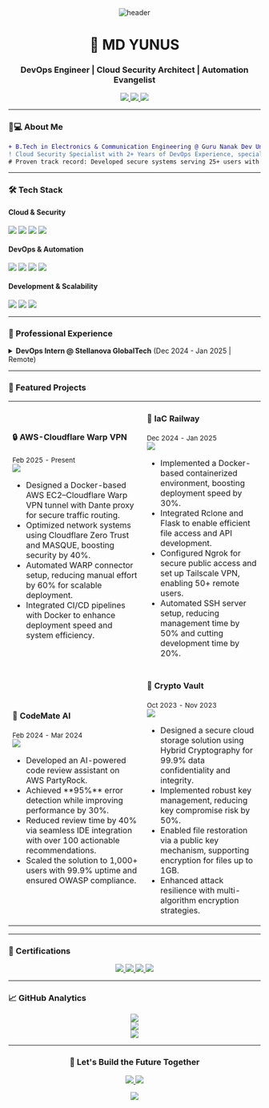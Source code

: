 <!-- Banner -->
<div align="center">
  <img src="https://github.com/yunus25jmi1/yunus25jmi1/blob/main/Github-Banner.png" alt="header"/>
</div>

<!-- Intro Section -->
<h1 align="center">🚀 MD YUNUS</h1>
<h3 align="center">DevOps Engineer | Cloud Security Architect | Automation Evangelist</h3>

<p align="center">
  <a href="https://yunuscloud.eu.org" target="_blank">
    <img src="https://img.shields.io/badge/Portfolio-%23000000.svg?style=for-the-badge&logo=react&logoColor=white">
  </a>
  <a href="https://linkedin.com/in/yunus25jmi">
    <img src="https://img.shields.io/badge/LinkedIn-0A66C2?style=for-the-badge&logo=linkedin&logoColor=white">
  </a>
  <a href="mailto:admin@yunuscloud.eu.org">
    <img src="https://img.shields.io/badge/Email-EA4335?style=for-the-badge&logo=gmail&logoColor=white">
  </a>
</p>

---

<!-- About Section -->
### 👨💻 About Me
```diff
+ B.Tech in Electronics & Communication Engineering @ Guru Nanak Dev University, Amritsar (Expected 2027) | Based in Supaul, India
! Cloud Security Specialist with 2+ Years of DevOps Experience, specializing in containerization, automation, and secure network design.
# Proven track record: Developed secure systems serving 25+ users with 99.9% uptime and engineered scalable solutions across diverse platforms.
```

---

<!-- Tech Stack -->
### 🛠️ Tech Stack
#### **Cloud & Security**
<p>
  <img src="https://img.shields.io/badge/AWS-FF9900?style=for-the-badge&logo=amazonaws&logoColor=white">
  <img src="https://img.shields.io/badge/GCP-4285F4?style=for-the-badge&logo=googlecloud&logoColor=white">
  <img src="https://img.shields.io/badge/Cloudflare_Zero_Trust-F38020?style=for-the-badge&logo=cloudflare&logoColor=white">
  <img src="https://img.shields.io/badge/Hybrid_Cryptography-4B32C3?style=for-the-badge&logo=letsencrypt&logoColor=white">
</p>

#### **DevOps & Automation**
<p>
  <img src="https://img.shields.io/badge/Docker-2496ED?style=for-the-badge&logo=docker&logoColor=white">
  <img src="https://img.shields.io/badge/CI/CD-2088FF?style=for-the-badge&logo=githubactions&logoColor=white">
  <img src="https://img.shields.io/badge/IaC-7B42BC?style=for-the-badge&logo=terraform&logoColor=white">
  <img src="https://img.shields.io/badge/Bash-4EAA25?style=for-the-badge&logo=gnu-bash&logoColor=white">
</p>

#### **Development & Scalability**
<p>
  <img src="https://img.shields.io/badge/Python-3776AB?style=for-the-badge&logo=python&logoColor=white">
  <img src="https://img.shields.io/badge/Flask_APIs-000000?style=for-the-badge&logo=flask&logoColor=white">
  <img src="https://img.shields.io/badge/Scalable_Design-01D277?style=for-the-badge&logo=serverless&logoColor=white">
</p>

---

<!-- Experience -->
### 💼 Professional Experience
<details>
<summary><strong>DevOps Intern @ Stellanova GlobalTech</strong> (Dec 2024 - Jan 2025 | Remote)</summary>
  
🔧 **Key Achievements**:
- Designed & implemented containerized environments with Docker, improving deployment speed by **30%**.
- Integrated Jenkins and GitHub Actions CI/CD pipelines, increasing deployment efficiency by **25%**.
- Engineered secure network systems using Tailscale VPN and Ngrok, enhancing security and connectivity by **40%**.
- Automated SSH server configuration, reducing remote management time by **50%**.
- Developed efficient APIs using Flask, accelerating feature development by **20%**.
</details>

---

<!-- Projects -->
### 🚀 Featured Projects
<table>
  <tr>
    <!-- Project 1: AWS-Cloudflare Warp VPN -->
    <td width="25%">
      <h4>🔒 AWS-Cloudflare Warp VPN</h4>
      <small>Feb 2025 - Present</small><br>
      <a href="https://url.yunuscloud.eu.org/Cloudflare-Masque">
        <img src="https://img.shields.io/badge/View_Project-0A66C2?style=for-the-badge">
      </a>
      <ul>
        <li>Designed a Docker-based AWS EC2–Cloudflare Warp VPN tunnel with Dante proxy for secure traffic routing.</li>
        <li>Optimized network systems using Cloudflare Zero Trust and MASQUE, boosting security by 40%.</li>
        <li>Automated WARP connector setup, reducing manual effort by 60% for scalable deployment.</li>
        <li>Integrated CI/CD pipelines with Docker to enhance deployment speed and system efficiency.</li>
      </ul>
    </td>
    <!-- Project 2: Infrastructure as Code Railway -->
    <td width="25%">
      <h4>🚄 IaC Railway</h4>
      <small>Dec 2024 - Jan 2025</small><br>
      <a href="https://url.yunuscloud.eu.org/IaC-Railway">
        <img src="https://img.shields.io/badge/View_Project-4B32C3?style=for-the-badge">
      </a>
      <ul>
        <li>Implemented a Docker-based containerized environment, boosting deployment speed by 30%.</li>
        <li>Integrated Rclone and Flask to enable efficient file access and API development.</li>
        <li>Configured Ngrok for secure public access and set up Tailscale VPN, enabling 50+ remote users.</li>
        <li>Automated SSH server setup, reducing management time by 50% and cutting development time by 20%.</li>
      </ul>
    </td>
  </tr>
  <tr>
    <!-- Project 3: CodeMate AI Assistant -->
    <td width="25%">
      <h4>🤖 CodeMate AI</h4>
      <small>Feb 2024 - Mar 2024</small><br>
      <a href="https://url.yunuscloud.eu.org/XGnnhh35">
        <img src="https://img.shields.io/badge/View_Project-FF6F00?style=for-the-badge">
      </a>
      <ul>
        <li>Developed an AI-powered code review assistant on AWS PartyRock.</li>
        <li>Achieved **95%** error detection while improving performance by 30%.</li>
        <li>Reduced review time by 40% via seamless IDE integration with over 100 actionable recommendations.</li>
        <li>Scaled the solution to 1,000+ users with 99.9% uptime and ensured OWASP compliance.</li>
      </ul>
    </td>
    <!-- Project 4: Secure File Storage Using Hybrid Cryptography -->
    <td width="25%">
      <h4>🔐 Crypto Vault</h4>
      <small>Oct 2023 - Nov 2023</small><br>
      <a href="https://url.yunuscloud.eu.org/pwEyhh44">
        <img src="https://img.shields.io/badge/View_Project-01D277?style=for-the-badge">
      </a>
      <ul>
        <li>Designed a secure cloud storage solution using Hybrid Cryptography for 99.9% data confidentiality and integrity.</li>
        <li>Implemented robust key management, reducing key compromise risk by 50%.</li>
        <li>Enabled file restoration via a public key mechanism, supporting encryption for files up to 1GB.</li>
        <li>Enhanced attack resilience with multi-algorithm encryption strategies.</li>
      </ul>
    </td>
  </tr>
</table>

---

<!-- Certifications -->
### 📜 Certifications
<div align="center">
  <a href="https://url.yunuscloud.eu.org/Coursera_E7NL96V7GVZV">
    <img src="https://img.shields.io/badge/Essential_GCP_Infrastructure-4285F4?style=for-the-badge&logo=googlecloud">
  </a>
  <a href="https://url.yunuscloud.eu.org/Coursera_KFZFMKEN496F.pdf">
    <img src="https://img.shields.io/badge/GCP_Fundamentals-01A8FF?style=for-the-badge&logo=googlecloud">
  </a>
  <a href="https://url.yunuscloud.eu.org/badge-5430187">
    <img src="https://img.shields.io/badge/App_Modernization-FF6D01?style=for-the-badge&logo=googlecloud">
  </a>
  <a href="https://url.yunuscloud.eu.org/Google-Cloud-Computing-&-GenAI-Certificate.pdf">
    <img src="https://img.shields.io/badge/Gen_AI_Expert-01D277?style=for-the-badge&logo=openai">
  </a>
</div>

---

<!-- GitHub Stats -->
### 📈 GitHub Analytics
<div align="center">
  <img src="https://github-readme-stats.vercel.app/api?username=yunus25jmi1&theme=dark&show_icons=true&hide_border=true&count_private=true">
  <br>
  <img src="https://github-readme-streak-stats.herokuapp.com/?user=yunus25jmi1&theme=dark&hide_border=true">
  <br>
  <img src="https://github-profile-trophy.vercel.app/?username=yunus25jmi1&theme=onedark&no-bg=true&no-frame=true&margin-w=15">
</div>

---

<!-- Footer -->
<div align="center">
  <h3>🚀 Let's Build the Future Together</h3>
  <p>
    <a href="https://linkedin.com/in/yunus25jmi">
      <img src="https://img.shields.io/badge/Schedule_Call-0A66C2?style=for-the-badge&logo=linkedin">
    </a>
    <a href="mailto:admin@yunuscloud.eu.org">
      <img src="https://img.shields.io/badge/Send_Proposal-EA4335?style=for-the-badge&logo=gmail">
    </a>
  </p>
  <img src="https://komarev.com/ghpvc/?username=yunus25jmi1&label=Profile+Views&color=0E75B6">
</div>
